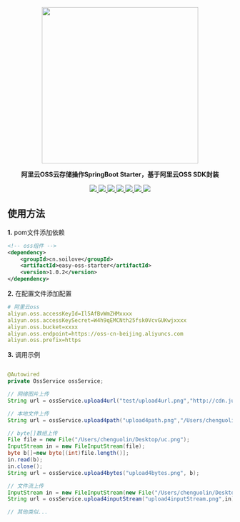 <p align="center">
	<a href="https://github.com/Ln-guolin/easy-oss-starter"><img src="https://soilove.oss-cn-hangzhou.aliyuncs.com/32e/pro-mall/easy-oss-starter.png" width="350px"></a>
</p>
<p align="center">
	<strong>阿里云OSS云存储操作SpringBoot Starter，基于阿里云OSS SDK封装</strong>
</p>
<p align="center">
	<a target="_blank" href="https://github.com/Ln-guolin/easy-oss-starter/blob/master/LICENSE">
		<img src="https://img.shields.io/:license-Apache2.0-blue.svg" />
	</a>
	<a target="_blank" href="https://www.oracle.com/technetwork/java/javase/downloads/index.html">
		<img src="https://img.shields.io/badge/JDK-8+-green.svg" />
	</a>
	<a target="_blank" href="https://gitter.im/pro-32e/community?utm_source=badge&utm_medium=badge&utm_campaign=pr-badge">
		<img src="https://badges.gitter.im/pro-32e/community.svg" />
	</a>
	<a href="https://github.com/Ln-guolin/easy-oss-starter">
        <img src="https://img.shields.io/github/repo-size/Ln-guolin/easy-oss-starter"/>
    </a>
	<a href="https://github.com/Ln-guolin/easy-oss-starter">
        <img src="https://img.shields.io/github/issues-raw/Ln-guolin/easy-oss-starter"/>
    </a>
    <a href="https://github.com/Ln-guolin/easy-oss-starter">
        <img src="https://img.shields.io/github/v/tag/Ln-guolin/easy-oss-starter?include_prereleases"/>
    </a>
	<a href="https://github.com/Ln-guolin/easy-oss-starter">
        <img src="https://img.shields.io/github/stars/Ln-guolin/easy-oss-starter?style=social"/>
    </a>
</p>


## 使用方法
**1.** pom文件添加依赖
```xml
<!-- oss组件 -->
<dependency>
    <groupId>cn.soilove</groupId>
    <artifactId>easy-oss-starter</artifactId>
    <version>1.0.2</version>
</dependency>
```

**2.** 在配置文件添加配置
```yaml
# 阿里云oss
aliyun.oss.accessKeyId=Il5AfBvWmZHMxxxx
aliyun.oss.accessKeySecret=W4h9qEMCNth25fsk0VcvGUKwjxxxx
aliyun.oss.bucket=xxxx
aliyun.oss.endpoint=https://oss-cn-beijing.aliyuncs.com
aliyun.oss.prefix=https
```

**3.** 调用示例


```java

@Autowired
private OssService ossService;

// 网络图片上传
String url = ossService.upload4url("test/upload4url.png","http://cdn.juxiang365.cn/ucgoods/a8031da596c84bed90e0205479efe612.png");

// 本地文件上传 
String url = ossService.upload4path("upload4path.png","/Users/chenguolin/Desktop/uc.png");

// byte[]数组上传
File file = new File("/Users/chenguolin/Desktop/uc.png");
InputStream in = new FileInputStream(file);
byte b[]=new byte[(int)file.length()];
in.read(b);
in.close();
String url = ossService.upload4bytes("upload4bytes.png", b);

// 文件流上传
InputStream in = new FileInputStream(new File("/Users/chenguolin/Desktop/uc.png"));
String url = ossService.upload4inputStream("upload4inputStream.png",in);

// 其他类似...

```


